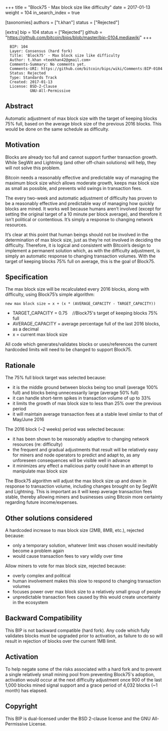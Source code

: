 +++
title = "Block75 - Max block size like difficulty"
date = 2017-01-13
weight = 104
in_search_index = true

[taxonomies]
authors = ["t.khan"]
status = ["Rejected"]

[extra]
bip = 104
status = ["Rejected"]
github = "https://github.com/bitcoin/bips/blob/master/bip-0104.mediawiki"
+++

      BIP: 104
      Layer: Consensus (hard fork)
      Title: 'Block75' - Max block size like difficulty
      Author: t.khan <teekhan42@gmail.com>
      Comments-Summary: No comments yet.
      Comments-URI: https://github.com/bitcoin/bips/wiki/Comments:BIP-0104
      Status: Rejected
      Type: Standards Track
      Created: 2017-01-13
      License: BSD-2-Clause
               GNU-All-Permissive

## Abstract

Automatic adjustment of max block size with the target of keeping blocks
75% full, based on the average block size of the previous 2016 blocks.
This would be done on the same schedule as difficulty.

## Motivation

Blocks are already too full and cannot support further transaction
growth. While SegWit and Lightning (and other off-chain solutions) will
help, they will not solve this problem.

Bitcoin needs a reasonably effective and predictable way of managing the
maximum block size which allows moderate growth, keeps max block size as
small as possible, and prevents wild swings in transaction fees.

The every two-week and automatic adjustment of difficulty has proven to
be a reasonably effective and predictable way of managing how quickly
blocks are mined. It works well because humans aren’t involved (except
for setting the original target of a 10 minute per block average), and
therefore it isn’t political or contentious. It’s simply a response to
changing network resources.

It’s clear at this point that human beings should not be involved in the
determination of max block size, just as they’re not involved in
deciding the difficulty. Therefore, it is logical and consistent with
Bitcoin’s design to implement a permanent solution which, as with the
difficulty adjustment, is simply an automatic response to changing
transaction volumes. With the target of keeping blocks 75% full on
average, this is the goal of Block75.

## Specification

The max block size will be recalculated every 2016 blocks, along with
difficulty, using Block75’s simple algorithm:

`new max block size = x + (x * (AVERAGE_CAPACITY - TARGET_CAPACITY))`

- TARGET_CAPACITY = 0.75    //Block75's target of keeping blocks 75%
  full
- AVERAGE_CAPACITY = average percentage full of the last 2016 blocks, as
  a decimal
- x = current max block size

All code which generates/validates blocks or uses/references the current
hardcoded limits will need to be changed to support Block75.

## Rationale

The 75% full block target was selected because:

- it is the middle ground between blocks being too small (average 100%
  full) and blocks being unnecessarily large (average 50% full)
- it can handle short-term spikes in transaction volume of up to 33%
- it limits the growth of max block size to less than 25% over the
  previous period
- it will maintain average transaction fees at a stable level similar to
  that of May/June 2016

The 2016 block (~2 weeks) period was selected because:

- it has been shown to be reasonably adaptive to changing network
  resources (re: difficulty)
- the frequent and gradual adjustments that result will be relatively
  easy for miners and node operators to predict and adapt to, as any
  unforeseen consequences will be visible well in advance
- it minimizes any effect a malicious party could have in an attempt to
  manipulate max block size

The Block75 algorithm will adjust the max block size up and down in
response to transaction volume, including changes brought on by SegWit
and Lightning. This is important as it will keep average transaction
fees stable, thereby allowing miners and businesses using Bitcoin more
certainty regarding future income/expenses.

## Other solutions considered

A hardcoded increase to max block size (2MB, 8MB, etc.), rejected
because:

- only a temporary solution, whatever limit was chosen would inevitably
  become a problem again
- would cause transaction fees to vary wildly over time

Allow miners to vote for max block size, rejected because:

- overly complex and political
- human involvement makes this slow to respond to changing transaction
  volumes
- focuses power over max block size to a relatively small group of
  people
- unpredictable transaction fees caused by this would create uncertainty
  in the ecosystem

## Backward Compatibility

This BIP is not backward compatible (hard fork). Any code which fully
validates blocks must be upgraded prior to activation, as failure to do
so will result in rejection of blocks over the current 1MB limit.

## Activation

To help negate some of the risks associated with a hard fork and to
prevent a single relatively small mining pool from preventing Block75's
adoption, activation would occur at the next difficulty adjustment once
900 of the last 1,000 blocks mined signal support and a grace period of
4,032 blocks (~1 month) has elapsed.

## Copyright

This BIP is dual-licensed under the BSD 2-clause license and the GNU
All-Permissive License.
